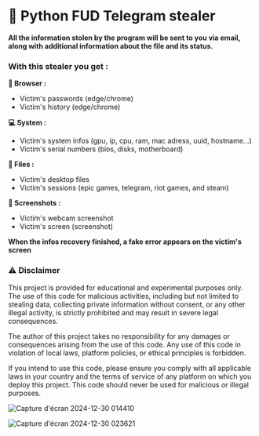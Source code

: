 # 🐍 Python FUD Telegram stealer

**All the information stolen by the program will be sent to you via email, along with additional information about the file and its status.**

### With this stealer you get :

**📱 Browser :**
- Victim's passwords (edge/chrome)
- Victim's history (edge/chrome)

**💻 System :**
- Victim's system infos (gpu, ip, cpu, ram, mac adress, uuid, hostname...)
- Victim's serial numbers (bios, disks, motherboard)

**📁 Files :**
- Victim's desktop files
- Victim's sessions (epic games, telegram, riot games, and steam)

**📸 Screenshots :**
- Victim's webcam screenshot
- Victim's screen (screenshot)

**When the infos recovery finished, a fake error appears on the victim's screen**

### ⚠️ Disclaimer
This project is provided for educational and experimental purposes only. The use of this code for malicious activities, including but not limited to stealing data, collecting private information without consent, or any other illegal activity, is strictly prohibited and may result in severe legal consequences.

The author of this project takes no responsibility for any damages or consequences arising from the use of this code. Any use of this code in violation of local laws, platform policies, or ethical principles is forbidden.

If you intend to use this code, please ensure you comply with all applicable laws in your country and the terms of service of any platform on which you deploy this project. This code should never be used for malicious or illegal purposes.

![Capture d'écran 2024-12-30 014410](https://github.com/user-attachments/assets/c5279547-8333-48ed-b195-392ae969abf0)

![Capture d'écran 2024-12-30 023621](https://github.com/user-attachments/assets/53f15b17-23e2-4f4e-a12f-c12f447197b3)

